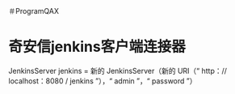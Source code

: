 ＃ProgramQAX
<h1>奇安信jenkins客户端连接器 </h1>
JenkinsServer jenkins = 新的 JenkinsServer（新的 URI（“ http：// localhost：8080 / jenkins ”），“ admin ”，“ password ”）
